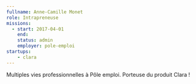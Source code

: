 ```yaml
---
fullname: Anne-Camille Monet
role: Intrapreneuse
missions:
  - start: 2017-04-01
    end:
    status: admin
    employer: pole-emploi
startups:
    - clara
---
```


Multiples vies professionnelles à Pôle emploi. Porteuse du produit Clara !

